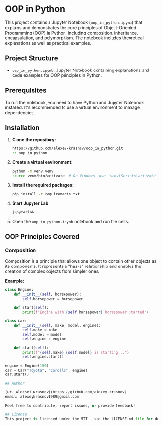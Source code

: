 # OOP in Python

This project contains a Jupyter Notebook (`oop_in_python.ipynb`) that explains and demonstrates the core principles of Object-Oriented Programming (OOP) in Python, including composition, inheritance, encapsulation, and polymorphism. The notebook includes theoretical explanations as well as practical examples.

## Project Structure

- `oop_in_python.ipynb`: Jupyter Notebook containing explanations and code examples for OOP principles in Python.

## Prerequisites

To run the notebook, you need to have Python and Jupyter Notebook installed. It's recommended to use a virtual environment to manage dependencies.

## Installation

1. **Clone the repository:**
    ```sh
    https://github.com/alexey-krasnov/oop_in_python.git
    cd oop_in_python
    ```

2. **Create a virtual environment:**
    ```sh
    python -m venv venv
    source venv/bin/activate  # On Windows, use `venv\Scripts\activate`
    ```

3. **Install the required packages:**
    ```sh
    pip install -r requirements.txt
    ```

4. **Start Jupyter Lab:**
    ```sh
    jupyterlab
    ```

5. Open the `oop_in_python.ipynb` notebook and run the cells.

## OOP Principles Covered

### Composition

Composition is a principle that allows one object to contain other objects as its components. It represents a "has-a" relationship and enables the creation of complex objects from simpler ones.

**Example:**

```python
class Engine:
    def __init__(self, horsepower):
        self.horsepower = horsepower

    def start(self):
        print(f"Engine with {self.horsepower} horsepower started")

class Car:
    def __init__(self, make, model, engine):
        self.make = make
        self.model = model
        self.engine = engine

    def start(self):
        print(f"{self.make} {self.model} is starting...")
        self.engine.start()

engine = Engine(150)
car = Car("Toyota", "Corolla", engine)
car.start()

## Author

[Dr. Aleksei Krasnov](https://github.com/alexey-krasnov)
email: alexeykrasnov1989@gmail.com

Feel free to contribute, report issues, or provide feedback!

## License
This project is licensed under the MIT - see the LICENSE.md file for details.